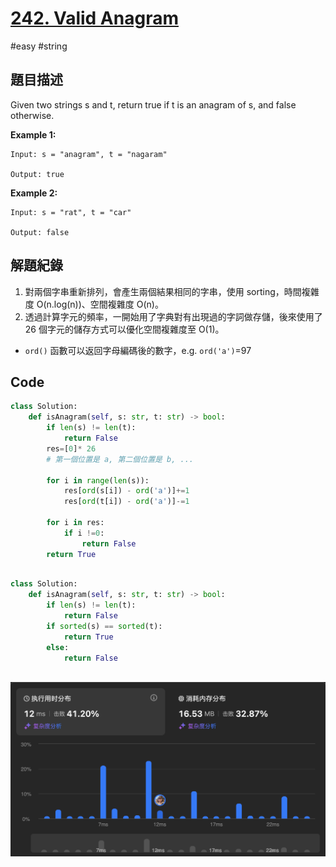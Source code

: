 # [242. Valid Anagram](https://leetcode.cn/problems/valid-anagram)

#easy #string


## 題目描述

Given two strings s and t, return true if t is an 
anagram
 of s, and false otherwise.

**Example 1:**

```text
Input: s = "anagram", t = "nagaram"

Output: true
```

**Example 2:**

```
Input: s = "rat", t = "car"

Output: false
```


## 解題紀錄
1. 對兩個字串重新排列，會產生兩個結果相同的字串，使用 sorting，時間複雜度 O(n.log(n))、空間複雜度 O(n)。
2. 透過計算字元的頻率，一開始用了字典對有出現過的字詞做存儲，後來使用了 26 個字元的儲存方式可以優化空間複雜度至 O(1)。
* `ord()` 函數可以返回字母編碼後的數字，e.g. `ord('a')`=97 

## Code

```python
class Solution:
    def isAnagram(self, s: str, t: str) -> bool:
        if len(s) != len(t):
            return False 
        res=[0]* 26
        # 第一個位置是 a, 第二個位置是 b, ...   
        
        for i in range(len(s)):
            res[ord(s[i]) - ord('a')]+=1
            res[ord(t[i]) - ord('a')]-=1
        
        for i in res:
            if i !=0:
                return False 
        return True
        
```

```python
class Solution:
    def isAnagram(self, s: str, t: str) -> bool:
        if len(s) != len(t):
            return False
        if sorted(s) == sorted(t):
            return True 
        else:
            return False
        
```

![img_ac](https://github.com/youngmihuang/leetcode-python/blob/main/img/242.valid_anagram.png)